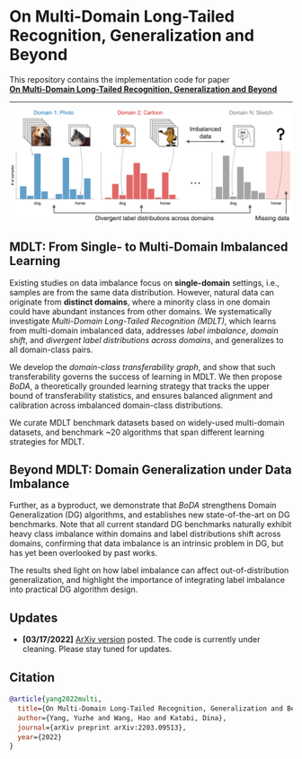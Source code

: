 # On Multi-Domain Long-Tailed Recognition, Generalization and Beyond

This repository contains the implementation code for paper <br>
__[On Multi-Domain Long-Tailed Recognition, Generalization and Beyond](https://arxiv.org/abs/2203.09513)__
___
<p align="center">
    <img src="mdlt.png" width="800"> <br>
</p>


## MDLT: From Single- to Multi-Domain Imbalanced Learning
Existing studies on data imbalance focus on __single-domain__ settings, i.e., samples are from the same data distribution. However, natural data can originate from __distinct domains__, where a minority class in one domain could have abundant instances from other domains. We systematically investigate _Multi-Domain Long-Tailed Recognition (MDLT)_, which learns from multi-domain imbalanced data, addresses _label imbalance_, _domain shift_, and _divergent label distributions across domains_, and generalizes to all domain-class pairs.

We develop the _domain-class transferability graph_, and show that such transferability governs the success of learning in MDLT. We then propose _BoDA_, a theoretically grounded learning strategy that tracks the upper bound of transferability statistics, and ensures balanced alignment and calibration across imbalanced domain-class distributions.

We curate MDLT benchmark datasets based on widely-used multi-domain datasets, and benchmark ~20 algorithms that span different learning strategies for MDLT.


## Beyond MDLT: Domain Generalization under Data Imbalance
Further, as a byproduct, we demonstrate that _BoDA_ strengthens Domain Generalization (DG) algorithms, and establishes new state-of-the-art on DG benchmarks.
Note that all current standard DG benchmarks naturally exhibit heavy class imbalance within domains and label distributions shift across domains, confirming that data imbalance is an intrinsic problem in DG, but has yet been overlooked by past works.

The results shed light on how label imbalance can affect out-of-distribution generalization, and highlight the importance of integrating label imbalance into practical DG algorithm design.


## Updates
- __[03/17/2022]__ [ArXiv version](https://arxiv.org/abs/2203.09513) posted. The code is currently under cleaning. Please stay tuned for updates.


## Citation
```bib
@article{yang2022multi,
  title={On Multi-Domain Long-Tailed Recognition, Generalization and Beyond},
  author={Yang, Yuzhe and Wang, Hao and Katabi, Dina},
  journal={arXiv preprint arXiv:2203.09513},
  year={2022}
}
```
